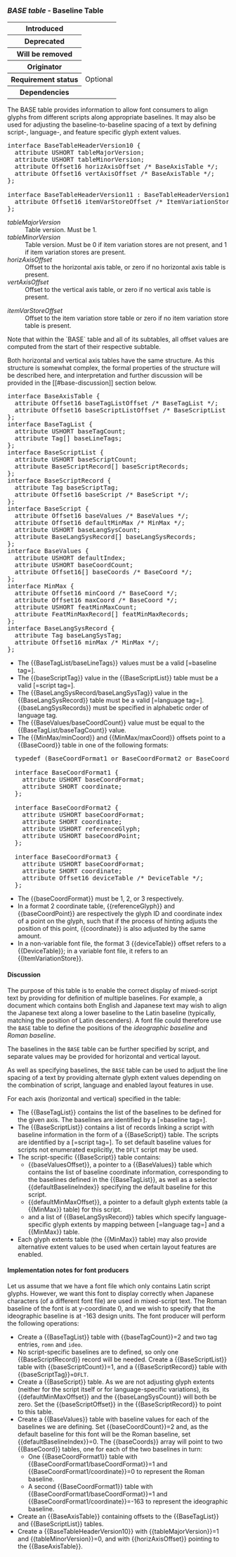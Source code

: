 <h3 id="BASE"><dfn>BASE table</dfn> - Baseline Table</h3>

<table>
    <tr><th>Introduced</th> <td> </td> </tr>
    <tr><th>Deprecated</th> <td> </td> </tr>
    <tr><th>Will be removed</th> <td> </td> </tr>
    <tr><th>Originator</th> <td> </td> </tr>
    <tr><th>Requirement status</th> <td> Optional</td> </tr>
    <tr><th>Dependencies</th> <td> </td> </tr>
</table>

The BASE table provides information to allow font consumers to align glyphs from different scripts along appropriate baselines. It may also be used for adjusting the baseline-to-baseline spacing of a text by defining script-, language-, and feature specific glyph extent values.

<pre class="idl">
interface BaseTableHeaderVersion10 {
  attribute USHORT tableMajorVersion;
  attribute USHORT tableMinorVersion;
  attribute Offset16 horizAxisOffset /* BaseAxisTable */;
  attribute Offset16 vertAxisOffset /* BaseAxisTable */;
};

interface BaseTableHeaderVersion11 : BaseTableHeaderVersion10 {
  attribute Offset16 itemVarStoreOffset /* ItemVariationStore */;
};
</pre>

<dl dfn-type=attribute dfn-for=BaseTableHeaderVersion10>
  <dt><dfn>tableMajorVersion</dfn></dt>
  <dd>Table version. Must be 1.</dd>
  <dt><dfn>tableMinorVersion</dfn></dt>
  <dd>Table version. Must be 0 if item variation stores are not present, and 1 if item variation stores are present.</dd>
  <dt><dfn>horizAxisOffset</dfn></dt>
  <dd>Offset to the horizontal axis table, or zero if no horizontal axis table is present.
  <dt><dfn>vertAxisOffset</dfn></dt>
  <dd>Offset to the vertical axis table, or zero if no vertical axis table is present.
</dl>
<dl dfn-type=attribute dfn-for=BaseTableHeaderVersion11>
  <dt><dfn>itemVarStoreOffset</dfn></dt>
  <dd>Offset to the item variation store table or zero if no item variation store table is present.</dd>
</dl>

<div class="note">
  Note that within the `BASE` table and all of its subtables, all offset values are computed from the start of their respective subtable.
</div>

Both horizontal and vertical axis tables have the same structure. As this structure is somewhat complex, the formal properties of the structure will be described here, and interpretation and further discussion will be provided in the [[#base-discussion]] section below.

<pre class="idl">
interface BaseAxisTable {
  attribute Offset16 baseTagListOffset /* BaseTagList */;
  attribute Offset16 baseScriptListOffset /* BaseScriptList */;
};
interface BaseTagList {
  attribute USHORT baseTagCount;
  attribute Tag[] baseLineTags;
};
interface BaseScriptList {
  attribute USHORT baseScriptCount;
  attribute BaseScriptRecord[] baseScriptRecords;
};
interface BaseScriptRecord {
  attribute Tag baseScriptTag;
  attribute Offset16 baseScript /* BaseScript */;
};
interface BaseScript {
  attribute Offset16 baseValues /* BaseValues */;
  attribute Offset16 defaultMinMax /* MinMax */;
  attribute USHORT baseLangSysCount;
  attribute BaseLangSysRecord[] baseLangSysRecords;
};
interface BaseValues {
  attribute USHORT defaultIndex;
  attribute USHORT baseCoordCount;
  attribute Offset16[] baseCoords /* BaseCoord */;
};
interface MinMax {
  attribute Offset16 minCoord /* BaseCoord */;
  attribute Offset16 maxCoord /* BaseCoord */;
  attribute USHORT featMinMaxCount;
  attribute FeatMinMaxRecord[] featMinMaxRecords;
};
interface BaseLangSysRecord {
  attribute Tag baseLangSysTag;
  attribute Offset16 minMax /* MinMax */;
};
</pre>

* The {{BaseTagList/baseLineTags}} values must be a valid [=baseline tag=].
* The {{baseScriptTag}} value in the {{BaseScriptList}} table must be a valid [=script tag=].
* The {{BaseLangSysRecord/baseLangSysTag}} value in the {{BaseLangSysRecord}} table must be a valid [=language tag=]. {{baseLangSysRecords}} must be specified in alphabetic order of language tag.
* The {{BaseValues/baseCoordCount}} value must be equal to the {{BaseTagList/baseTagCount}} value.
* The {{MinMax/minCoord}} and {{MinMax/maxCoord}} offsets point to a {{BaseCoord}} table in one of the following formats:

<pre class="idl">
  typedef (BaseCoordFormat1 or BaseCoordFormat2 or BaseCoordFormat3) BaseCoord;

  interface BaseCoordFormat1 {
    attribute USHORT baseCoordFormat;
    attribute SHORT coordinate;
  };

  interface BaseCoordFormat2 {
    attribute USHORT baseCoordFormat;
    attribute SHORT coordinate;
    attribute USHORT referenceGlyph;
    attribute USHORT baseCoordPoint;
  };

  interface BaseCoordFormat3 {
    attribute USHORT baseCoordFormat;
    attribute SHORT coordinate;
    attribute Offset16 deviceTable /* DeviceTable */;
  };
</pre>

* The {{baseCoordFormat}} must be 1, 2, or 3 respectively.
* In a format 2 coordinate table, {{referenceGlyph}} and {{baseCoordPoint}} are respectively the glyph ID and coordinate index of a point on the glyph, such that if the process of hinting adjusts the position of this point, {{coordinate}} is also adjusted by the same amount.
* In a non-variable font file, the format 3 {{deviceTable}} offset refers to a {{DeviceTable}}; in a variable font file, it refers to an {{ItemVariationStore}}.

<h4 id="base-discussion">Discussion</h4>
<div class="nonnormative">

The purpose of this table is to enable the correct display of mixed-script text by providing for definition of multiple baselines. For example, a document which contains both English and Japanese text may wish to align the Japanese text along a lower baseline to the Latin baseline (typically, matching the position of Latin descenders). A font file could therefore use the `BASE` table to define the positions of the *ideographic baseline* and *Roman baseline*.

The baselines in the `BASE` table can be further specified by script, and separate values may be provided for horizontal and vertical layout.

As well as specifying baselines, the `BASE` table can be used to adjust the line spacing of a text by providing alternate glyph extent values depending on the combination of script, language and enabled layout features in use.

For each axis (horizontal and vertical) specified in the table:

* The {{BaseTagList}} contains the list of the baselines to be defined for the given axis. The baselines are identified by a [=baseline tag=].
* The {{BaseScriptList}} contains a list of records linking a script with baseline information in the form of a {{BaseScript}} table. The scripts are identified by a [=script tag=]. To set default baseline values for scripts not enumerated explicitly, the `DFLT` script may be used.
* The script-specific {{BaseScript}} table contains:
    * {{baseValuesOffset}}, a pointer to a {{BaseValues}} table which contains the list of baseline coordinate information, corresponding to the baselines defined in the {{BaseTagList}}, as well as a selector {{defaultBaselineIndex}} specifying the default baseline for this script.
    * {{defaultMinMaxOffset}}, a pointer to a default glyph extents table (a {{MinMax}} table) for this script.
    * and a list of {{BaseLangSysRecord}} tables which specify language-specific glyph extents by mapping between [=language tag=] and a {{MinMax}} table.
* Each glyph extents table (the {{MinMax}} table) may also provide alternative extent values to be used when certain layout features are enabled.

</div>

<h4 id="base-in-prod">Implementation notes for font producers</h4>

<div class="example">
Let us assume that we have a font file which only contains Latin script glyphs. However, we want this font to display correctly when Japanese characters (of a different font file) are used in mixed-script text. The Roman baseline of the font is at y-coordinate 0, and we wish to specify that the ideographic baseline is at -163 design units. The font producer will perform the following operations:

* Create a {{BaseTagList}} table with {{baseTagCount}}=2 and two tag entries, `romn` and `ideo`.
* No script-specific baselines are to defined, so only one {{BaseScriptRecord}} record will be needed. Create a {{BaseScriptList}} table with {{baseScriptCount}}=1, and a {{BaseScriptRecord}} table with {{baseScriptTag}}=`DFLT`.
* Create a {{BaseScript}} table. As we are not adjusting glyph extents (neither for the script itself or for language-specific variations), its {{defaultMinMaxOffset}} and the {{baseLangSysCount}} will both be zero. Set the {{baseScriptOffset}} in the {{BaseScriptRecord}} to point to this table.
* Create a {{BaseValues}} table with baseline values for each of the baselines we are defining. Set {{baseCoordCount}}=2 and, as the default baseline for this font will be the Roman baseline, set {{defaultBaselineIndex}}=0. The {{baseCoords}} array will point to two {{BaseCoord}} tables, one for each of the two baselines in turn:
    * One {{BaseCoordFormat1}} table with {{BaseCoordFormat1/baseCoordFormat}}=1 and {{BaseCoordFormat1/coordinate}}=0 to represent the Roman baseline.
    * A second {{BaseCoordFormat1}} table with {{BaseCoordFormat1/baseCoordFormat}}=1 and {{BaseCoordFormat1/coordinate}}=-163 to represent the ideographic baseline.
* Create an {{BaseAxisTable}} containing offsets to the {{BaseTagList}} and {{BaseScriptList}} tables.
* Create a {{BaseTableHeaderVersion10}} with {{tableMajorVersion}}=1 and {{tableMinorVersion}}=0, and with {{horizAxisOffset}} pointing to the {{BaseAxisTable}}.

</div>
